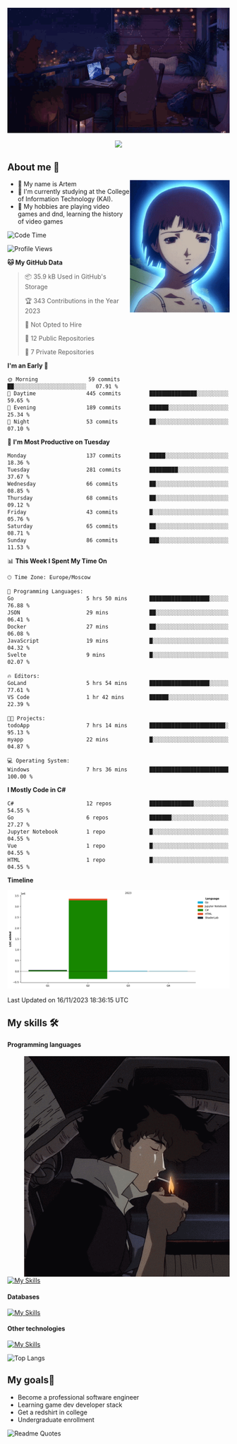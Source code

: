 <div align="center">
  <p>
    <img src="assets/lo-fi.gif">
  </p>
  <p>
    <img src="https://readme-typing-svg.herokuapp.com?color=%2336BCF7&lines=Welcome-to-my-profile&center=true&width=380&height=50&duration=4000&pause=1000">
  </p>
</div>

<div>
  <h2>About me 🚀</h2>
   <div align="center">
    <img src="assets/lain2.gif" align="right" height="300px">
  </div>
  <ul>
    <li>👨 My name is Artem</li>
    <li>🌱 I'm currently studying at the College of Information Technology (KAI).</li>
    <li>👾 My hobbies are playing video games and dnd, learning the history of video games </li>
  </ul>
</div>


<!--START_SECTION:waka-->
![Code Time](http://img.shields.io/badge/Code%20Time-35%20hrs%2040%20mins-blue)

![Profile Views](http://img.shields.io/badge/Profile%20Views-4-blue)

**🐱 My GitHub Data** 

> 📦 35.9 kB Used in GitHub's Storage 
 > 
> 🏆 343 Contributions in the Year 2023
 > 
> 🚫 Not Opted to Hire
 > 
> 📜 12 Public Repositories 
 > 
> 🔑 7 Private Repositories 
 > 
**I'm an Early 🐤** 

```text
🌞 Morning                59 commits          ██░░░░░░░░░░░░░░░░░░░░░░░   07.91 % 
🌆 Daytime                445 commits         ███████████████░░░░░░░░░░   59.65 % 
🌃 Evening                189 commits         ██████░░░░░░░░░░░░░░░░░░░   25.34 % 
🌙 Night                  53 commits          ██░░░░░░░░░░░░░░░░░░░░░░░   07.10 % 
```
📅 **I'm Most Productive on Tuesday** 

```text
Monday                   137 commits         █████░░░░░░░░░░░░░░░░░░░░   18.36 % 
Tuesday                  281 commits         █████████░░░░░░░░░░░░░░░░   37.67 % 
Wednesday                66 commits          ██░░░░░░░░░░░░░░░░░░░░░░░   08.85 % 
Thursday                 68 commits          ██░░░░░░░░░░░░░░░░░░░░░░░   09.12 % 
Friday                   43 commits          █░░░░░░░░░░░░░░░░░░░░░░░░   05.76 % 
Saturday                 65 commits          ██░░░░░░░░░░░░░░░░░░░░░░░   08.71 % 
Sunday                   86 commits          ███░░░░░░░░░░░░░░░░░░░░░░   11.53 % 
```


📊 **This Week I Spent My Time On** 

```text
🕑︎ Time Zone: Europe/Moscow

💬 Programming Languages: 
Go                       5 hrs 50 mins       ███████████████████░░░░░░   76.88 % 
JSON                     29 mins             ██░░░░░░░░░░░░░░░░░░░░░░░   06.41 % 
Docker                   27 mins             ██░░░░░░░░░░░░░░░░░░░░░░░   06.08 % 
JavaScript               19 mins             █░░░░░░░░░░░░░░░░░░░░░░░░   04.32 % 
Svelte                   9 mins              █░░░░░░░░░░░░░░░░░░░░░░░░   02.07 % 

🔥 Editors: 
GoLand                   5 hrs 54 mins       ███████████████████░░░░░░   77.61 % 
VS Code                  1 hr 42 mins        ██████░░░░░░░░░░░░░░░░░░░   22.39 % 

🐱‍💻 Projects: 
todoApp                  7 hrs 14 mins       ████████████████████████░   95.13 % 
myapp                    22 mins             █░░░░░░░░░░░░░░░░░░░░░░░░   04.87 % 

💻 Operating System: 
Windows                  7 hrs 36 mins       █████████████████████████   100.00 % 
```

**I Mostly Code in C#** 

```text
C#                       12 repos            ██████████████░░░░░░░░░░░   54.55 % 
Go                       6 repos             ███████░░░░░░░░░░░░░░░░░░   27.27 % 
Jupyter Notebook         1 repo              █░░░░░░░░░░░░░░░░░░░░░░░░   04.55 % 
Vue                      1 repo              █░░░░░░░░░░░░░░░░░░░░░░░░   04.55 % 
HTML                     1 repo              █░░░░░░░░░░░░░░░░░░░░░░░░   04.55 % 
```



**Timeline**

![Lines of Code chart](https://raw.githubusercontent.com/nifle3/nifle3/main/assets/bar_graph.png)


 Last Updated on 16/11/2023 18:36:15 UTC
<!--END_SECTION:waka-->

## My skills 🛠️
#### Programming languages
<div align="center">
  <img src="assets/bebop_smoke.gif" align="right" height="500px">
</div>


[![My Skills](https://skillicons.dev/icons?i=go,cs,python)](https://skillicons.dev)
#### Databases
[![My Skills](https://skillicons.dev/icons?i=mysql,mongodb,postgres)](https://skillicons.dev)
#### Other technologies
[![My Skills](https://skillicons.dev/icons?i=unity,docker,git,wasm)](https://skillicons.dev)

![Top Langs](https://github-readme-stats.vercel.app/api/top-langs/?username=nifle3&layout=compact&theme=nord)


## My goals🚀
- Become a professional software engineer
- Learning game dev developer stack
- Get a redshirt in college
- Undergraduate enrollment

![Readme Quotes](https://quotes-github-readme.vercel.app/api?type=horizontal&theme=nord) 
